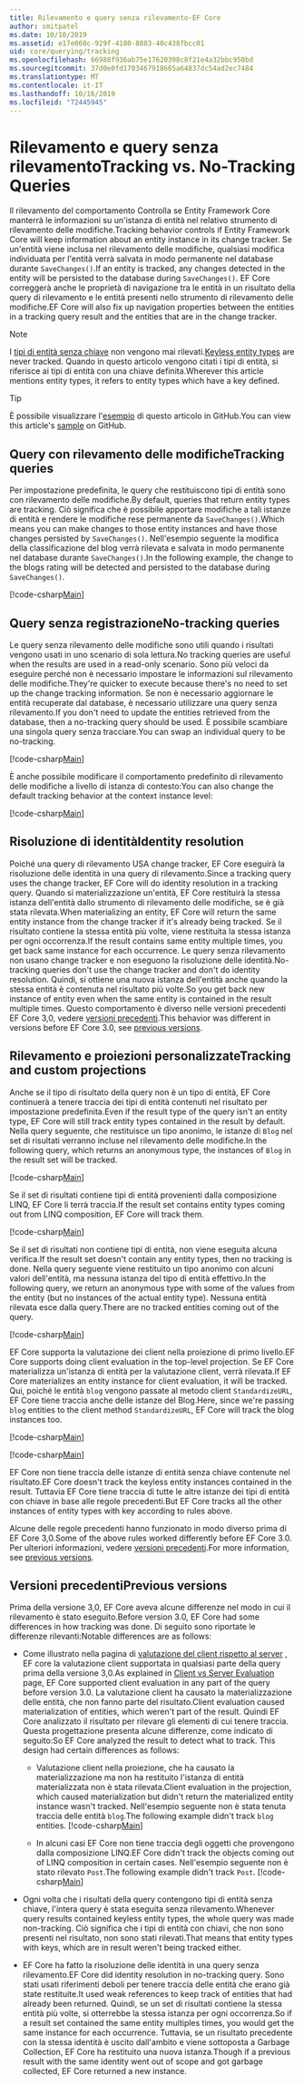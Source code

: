 ```yaml
---
title: Rilevamento e query senza rilevamento-EF Core
author: smitpatel
ms.date: 10/10/2019
ms.assetid: e17e060c-929f-4180-8883-40c438fbcc01
uid: core/querying/tracking
ms.openlocfilehash: 66988f936ab75e17620398c8f21e4a32bbc950bd
ms.sourcegitcommit: 37d0e0fd1703467918665a64837dc54ad2ec7484
ms.translationtype: MT
ms.contentlocale: it-IT
ms.lasthandoff: 10/16/2019
ms.locfileid: "72445945"
---
```

# <a name="tracking-vs-no-tracking-queries"></a><span data-ttu-id="eaea4-102">Rilevamento e query senza rilevamento</span><span class="sxs-lookup"><span data-stu-id="eaea4-102">Tracking vs. No-Tracking Queries</span></span>

<span data-ttu-id="eaea4-103">Il rilevamento del comportamento Controlla se Entity Framework Core manterrà le informazioni su un'istanza di entità nel relativo strumento di rilevamento delle modifiche.</span><span class="sxs-lookup"><span data-stu-id="eaea4-103">Tracking behavior controls if Entity Framework Core will keep information about an entity instance in its change tracker.</span></span> <span data-ttu-id="eaea4-104">Se un'entità viene inclusa nel rilevamento delle modifiche, qualsiasi modifica individuata per l'entità verrà salvata in modo permanente nel database durante `SaveChanges()`.</span><span class="sxs-lookup"><span data-stu-id="eaea4-104">If an entity is tracked, any changes detected in the entity will be persisted to the database during `SaveChanges()`.</span></span> <span data-ttu-id="eaea4-105">EF Core correggerà anche le proprietà di navigazione tra le entità in un risultato della query di rilevamento e le entità presenti nello strumento di rilevamento delle modifiche.</span><span class="sxs-lookup"><span data-stu-id="eaea4-105">EF Core will also fix up navigation properties between the entities in a tracking query result and the entities that are in the change tracker.</span></span>

> [!NOTE]
> <span data-ttu-id="eaea4-106">I [tipi di entità senza chiave](xref:core/modeling/keyless-entity-types) non vengono mai rilevati.</span><span class="sxs-lookup"><span data-stu-id="eaea4-106">[Keyless entity types](xref:core/modeling/keyless-entity-types) are never tracked.</span></span> <span data-ttu-id="eaea4-107">Quando in questo articolo vengono citati i tipi di entità, si riferisce ai tipi di entità con una chiave definita.</span><span class="sxs-lookup"><span data-stu-id="eaea4-107">Wherever this article mentions entity types, it refers to entity types which have a key defined.</span></span>

> [!TIP]  
> <span data-ttu-id="eaea4-108">È possibile visualizzare l'[esempio](https://github.com/aspnet/EntityFramework.Docs/tree/master/samples/core/Querying) di questo articolo in GitHub.</span><span class="sxs-lookup"><span data-stu-id="eaea4-108">You can view this article's [sample](https://github.com/aspnet/EntityFramework.Docs/tree/master/samples/core/Querying) on GitHub.</span></span>

## <a name="tracking-queries"></a><span data-ttu-id="eaea4-109">Query con rilevamento delle modifiche</span><span class="sxs-lookup"><span data-stu-id="eaea4-109">Tracking queries</span></span>

<span data-ttu-id="eaea4-110">Per impostazione predefinita, le query che restituiscono tipi di entità sono con rilevamento delle modifiche.</span><span class="sxs-lookup"><span data-stu-id="eaea4-110">By default, queries that return entity types are tracking.</span></span> <span data-ttu-id="eaea4-111">Ciò significa che è possibile apportare modifiche a tali istanze di entità e rendere le modifiche rese permanente da `SaveChanges()`.</span><span class="sxs-lookup"><span data-stu-id="eaea4-111">Which means you can make changes to those entity instances and have those changes persisted by `SaveChanges()`.</span></span> <span data-ttu-id="eaea4-112">Nell'esempio seguente la modifica della classificazione del blog verrà rilevata e salvata in modo permanente nel database durante `SaveChanges()`.</span><span class="sxs-lookup"><span data-stu-id="eaea4-112">In the following example, the change to the blogs rating will be detected and persisted to the database during `SaveChanges()`.</span></span>

[!code-csharp[Main](../../../samples/core/Querying/Tracking/Sample.cs#Tracking)]

## <a name="no-tracking-queries"></a><span data-ttu-id="eaea4-113">Query senza registrazione</span><span class="sxs-lookup"><span data-stu-id="eaea4-113">No-tracking queries</span></span>

<span data-ttu-id="eaea4-114">Le query senza rilevamento delle modifiche sono utili quando i risultati vengono usati in uno scenario di sola lettura.</span><span class="sxs-lookup"><span data-stu-id="eaea4-114">No tracking queries are useful when the results are used in a read-only scenario.</span></span> <span data-ttu-id="eaea4-115">Sono più veloci da eseguire perché non è necessario impostare le informazioni sul rilevamento delle modifiche.</span><span class="sxs-lookup"><span data-stu-id="eaea4-115">They're quicker to execute because there's no need to set up the change tracking information.</span></span> <span data-ttu-id="eaea4-116">Se non è necessario aggiornare le entità recuperate dal database, è necessario utilizzare una query senza rilevamento.</span><span class="sxs-lookup"><span data-stu-id="eaea4-116">If you don't need to update the entities retrieved from the database, then a no-tracking query should be used.</span></span> <span data-ttu-id="eaea4-117">È possibile scambiare una singola query senza tracciare.</span><span class="sxs-lookup"><span data-stu-id="eaea4-117">You can swap an individual query to be no-tracking.</span></span>

[!code-csharp[Main](../../../samples/core/Querying/Tracking/Sample.cs#NoTracking)]

<span data-ttu-id="eaea4-118">È anche possibile modificare il comportamento predefinito di rilevamento delle modifiche a livello di istanza di contesto:</span><span class="sxs-lookup"><span data-stu-id="eaea4-118">You can also change the default tracking behavior at the context instance level:</span></span>

[!code-csharp[Main](../../../samples/core/Querying/Tracking/Sample.cs#ContextDefaultTrackingBehavior)]

## <a name="identity-resolution"></a><span data-ttu-id="eaea4-119">Risoluzione di identità</span><span class="sxs-lookup"><span data-stu-id="eaea4-119">Identity resolution</span></span>

<span data-ttu-id="eaea4-120">Poiché una query di rilevamento USA change tracker, EF Core eseguirà la risoluzione delle identità in una query di rilevamento.</span><span class="sxs-lookup"><span data-stu-id="eaea4-120">Since a tracking query uses the change tracker, EF Core will do identity resolution in a tracking query.</span></span> <span data-ttu-id="eaea4-121">Quando si materializzazione un'entità, EF Core restituirà la stessa istanza dell'entità dallo strumento di rilevamento delle modifiche, se è già stata rilevata.</span><span class="sxs-lookup"><span data-stu-id="eaea4-121">When materializing an entity, EF Core will return the same entity instance from the change tracker if it's already being tracked.</span></span> <span data-ttu-id="eaea4-122">Se il risultato contiene la stessa entità più volte, viene restituita la stessa istanza per ogni occorrenza.</span><span class="sxs-lookup"><span data-stu-id="eaea4-122">If the result contains same entity multiple times, you get back same instance for each occurrence.</span></span> <span data-ttu-id="eaea4-123">Le query senza rilevamento non usano change tracker e non eseguono la risoluzione delle identità.</span><span class="sxs-lookup"><span data-stu-id="eaea4-123">No-tracking queries don't use the change tracker and don't do identity resolution.</span></span> <span data-ttu-id="eaea4-124">Quindi, si ottiene una nuova istanza dell'entità anche quando la stessa entità è contenuta nel risultato più volte.</span><span class="sxs-lookup"><span data-stu-id="eaea4-124">So you get back new instance of entity even when the same entity is contained in the result multiple times.</span></span> <span data-ttu-id="eaea4-125">Questo comportamento è diverso nelle versioni precedenti EF Core 3,0, vedere [versioni precedenti](#previous-versions).</span><span class="sxs-lookup"><span data-stu-id="eaea4-125">This behavior was different in versions before EF Core 3.0, see [previous versions](#previous-versions).</span></span>

## <a name="tracking-and-custom-projections"></a><span data-ttu-id="eaea4-126">Rilevamento e proiezioni personalizzate</span><span class="sxs-lookup"><span data-stu-id="eaea4-126">Tracking and custom projections</span></span>

<span data-ttu-id="eaea4-127">Anche se il tipo di risultato della query non è un tipo di entità, EF Core continuerà a tenere traccia dei tipi di entità contenuti nel risultato per impostazione predefinita.</span><span class="sxs-lookup"><span data-stu-id="eaea4-127">Even if the result type of the query isn't an entity type, EF Core will still track entity types contained in the result by default.</span></span> <span data-ttu-id="eaea4-128">Nella query seguente, che restituisce un tipo anonimo, le istanze di `Blog` nel set di risultati verranno incluse nel rilevamento delle modifiche.</span><span class="sxs-lookup"><span data-stu-id="eaea4-128">In the following query, which returns an anonymous type, the instances of `Blog` in the result set will be tracked.</span></span>

[!code-csharp[Main](../../../samples/core/Querying/Tracking/Sample.cs#CustomProjection1)]

<span data-ttu-id="eaea4-129">Se il set di risultati contiene tipi di entità provenienti dalla composizione LINQ, EF Core li terrà traccia.</span><span class="sxs-lookup"><span data-stu-id="eaea4-129">If the result set contains entity types coming out from LINQ composition, EF Core will track them.</span></span>

[!code-csharp[Main](../../../samples/core/Querying/Tracking/Sample.cs#CustomProjection2)]

<span data-ttu-id="eaea4-130">Se il set di risultati non contiene tipi di entità, non viene eseguita alcuna verifica.</span><span class="sxs-lookup"><span data-stu-id="eaea4-130">If the result set doesn't contain any entity types, then no tracking is done.</span></span> <span data-ttu-id="eaea4-131">Nella query seguente viene restituito un tipo anonimo con alcuni valori dell'entità, ma nessuna istanza del tipo di entità effettivo.</span><span class="sxs-lookup"><span data-stu-id="eaea4-131">In the following query, we return an anonymous type with some of the values from the entity (but no instances of the actual entity type).</span></span> <span data-ttu-id="eaea4-132">Nessuna entità rilevata esce dalla query.</span><span class="sxs-lookup"><span data-stu-id="eaea4-132">There are no tracked entities coming out of the query.</span></span>

[!code-csharp[Main](../../../samples/core/Querying/Tracking/Sample.cs#CustomProjection3)]

 <span data-ttu-id="eaea4-133">EF Core supporta la valutazione dei client nella proiezione di primo livello.</span><span class="sxs-lookup"><span data-stu-id="eaea4-133">EF Core supports doing client evaluation in the top-level projection.</span></span> <span data-ttu-id="eaea4-134">Se EF Core materializza un'istanza di entità per la valutazione client, verrà rilevata.</span><span class="sxs-lookup"><span data-stu-id="eaea4-134">If EF Core materializes an entity instance for client evaluation, it will be tracked.</span></span> <span data-ttu-id="eaea4-135">Qui, poiché le entità `blog` vengono passate al metodo client `StandardizeURL`, EF Core tiene traccia anche delle istanze del Blog.</span><span class="sxs-lookup"><span data-stu-id="eaea4-135">Here, since we're passing `blog` entities to the client method `StandardizeURL`, EF Core will track the blog instances too.</span></span>

[!code-csharp[Main](../../../samples/core/Querying/Tracking/Sample.cs#ClientProjection)]

[!code-csharp[Main](../../../samples/core/Querying/Tracking/Sample.cs#ClientMethod)]

<span data-ttu-id="eaea4-136">EF Core non tiene traccia delle istanze di entità senza chiave contenute nel risultato.</span><span class="sxs-lookup"><span data-stu-id="eaea4-136">EF Core doesn't track the keyless entity instances contained in the result.</span></span> <span data-ttu-id="eaea4-137">Tuttavia EF Core tiene traccia di tutte le altre istanze dei tipi di entità con chiave in base alle regole precedenti.</span><span class="sxs-lookup"><span data-stu-id="eaea4-137">But EF Core tracks all the other instances of entity types with key according to rules above.</span></span>

<span data-ttu-id="eaea4-138">Alcune delle regole precedenti hanno funzionato in modo diverso prima di EF Core 3,0.</span><span class="sxs-lookup"><span data-stu-id="eaea4-138">Some of the above rules worked differently before EF Core 3.0.</span></span> <span data-ttu-id="eaea4-139">Per ulteriori informazioni, vedere [versioni precedenti](#previous-versions).</span><span class="sxs-lookup"><span data-stu-id="eaea4-139">For more information, see [previous versions](#previous-versions).</span></span>

## <a name="previous-versions"></a><span data-ttu-id="eaea4-140">Versioni precedenti</span><span class="sxs-lookup"><span data-stu-id="eaea4-140">Previous versions</span></span>

<span data-ttu-id="eaea4-141">Prima della versione 3,0, EF Core aveva alcune differenze nel modo in cui il rilevamento è stato eseguito.</span><span class="sxs-lookup"><span data-stu-id="eaea4-141">Before version 3.0, EF Core had some differences in how tracking was done.</span></span> <span data-ttu-id="eaea4-142">Di seguito sono riportate le differenze rilevanti:</span><span class="sxs-lookup"><span data-stu-id="eaea4-142">Notable differences are as follows:</span></span>

- <span data-ttu-id="eaea4-143">Come illustrato nella pagina di [valutazione del client rispetto al server](xref:core/querying/client-eval) , EF core la valutazione client supportata in qualsiasi parte della query prima della versione 3,0.</span><span class="sxs-lookup"><span data-stu-id="eaea4-143">As explained in [Client vs Server Evaluation](xref:core/querying/client-eval) page, EF Core supported client evaluation in any part of the query before version 3.0.</span></span> <span data-ttu-id="eaea4-144">La valutazione client ha causato la materializzazione delle entità, che non fanno parte del risultato.</span><span class="sxs-lookup"><span data-stu-id="eaea4-144">Client evaluation caused materialization of entities, which weren't part of the result.</span></span> <span data-ttu-id="eaea4-145">Quindi EF Core analizzato il risultato per rilevare gli elementi di cui tenere traccia. Questa progettazione presenta alcune differenze, come indicato di seguito:</span><span class="sxs-lookup"><span data-stu-id="eaea4-145">So EF Core analyzed the result to detect what to track. This design had certain differences as follows:</span></span>
  - <span data-ttu-id="eaea4-146">Valutazione client nella proiezione, che ha causato la materializzazione ma non ha restituito l'istanza di entità materializzata non è stata rilevata.</span><span class="sxs-lookup"><span data-stu-id="eaea4-146">Client evaluation in the projection, which caused materialization but didn't return the materialized entity instance wasn't tracked.</span></span> <span data-ttu-id="eaea4-147">Nell'esempio seguente non è stata tenuta traccia delle entità `blog`.</span><span class="sxs-lookup"><span data-stu-id="eaea4-147">The following example didn't track `blog` entities.</span></span>
    [!code-csharp[Main](../../../samples/core/Querying/Tracking/Sample.cs#ClientProjection)]

  - <span data-ttu-id="eaea4-148">In alcuni casi EF Core non tiene traccia degli oggetti che provengono dalla composizione LINQ.</span><span class="sxs-lookup"><span data-stu-id="eaea4-148">EF Core didn't track the objects coming out of LINQ composition in certain cases.</span></span> <span data-ttu-id="eaea4-149">Nell'esempio seguente non è stato rilevato `Post`.</span><span class="sxs-lookup"><span data-stu-id="eaea4-149">The following example didn't track `Post`.</span></span>
    [!code-csharp[Main](../../../samples/core/Querying/Tracking/Sample.cs#CustomProjection2)]

- <span data-ttu-id="eaea4-150">Ogni volta che i risultati della query contengono tipi di entità senza chiave, l'intera query è stata eseguita senza rilevamento.</span><span class="sxs-lookup"><span data-stu-id="eaea4-150">Whenever query results contained keyless entity types, the whole query was made non-tracking.</span></span> <span data-ttu-id="eaea4-151">Ciò significa che i tipi di entità con chiavi, che non sono presenti nel risultato, non sono stati rilevati.</span><span class="sxs-lookup"><span data-stu-id="eaea4-151">That means that entity types with keys, which are in result weren't being tracked either.</span></span>
- <span data-ttu-id="eaea4-152">EF Core ha fatto la risoluzione delle identità in una query senza rilevamento.</span><span class="sxs-lookup"><span data-stu-id="eaea4-152">EF Core did identity resolution in no-tracking query.</span></span> <span data-ttu-id="eaea4-153">Sono stati usati riferimenti deboli per tenere traccia delle entità che erano già state restituite.</span><span class="sxs-lookup"><span data-stu-id="eaea4-153">It used weak references to keep track of entities that had already been returned.</span></span> <span data-ttu-id="eaea4-154">Quindi, se un set di risultati contiene la stessa entità più volte, si otterrebbe la stessa istanza per ogni occorrenza.</span><span class="sxs-lookup"><span data-stu-id="eaea4-154">So if a result set contained the same entity multiples times, you would get the same instance for each occurrence.</span></span> <span data-ttu-id="eaea4-155">Tuttavia, se un risultato precedente con la stessa identità è uscito dall'ambito e viene sottoposta a Garbage Collection, EF Core ha restituito una nuova istanza.</span><span class="sxs-lookup"><span data-stu-id="eaea4-155">Though if a previous result with the same identity went out of scope and got garbage collected, EF Core returned a new instance.</span></span>
